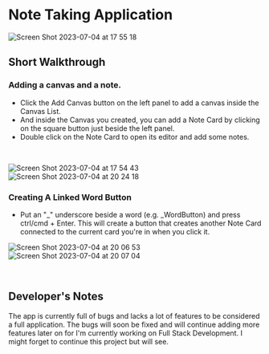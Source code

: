 # Note Taking Application <br/>

![Screen Shot 2023-07-04 at 17 55 18](https://github.com/gitSeanEbasan01/noteTakingApp/assets/106785987/05d41bf9-0e2b-4a36-9295-17773867fc99) <br/>

## Short Walkthrough
### Adding a canvas and a note.
- Click the Add Canvas button on the left panel to add a canvas inside the Canvas List.
- And inside the Canvas you created, you can add a Note Card by clicking on the square button just beside the left panel.
- Double click on the Note Card to open its editor and add some notes.

<br/>

![Screen Shot 2023-07-04 at 17 54 43](https://github.com/gitSeanEbasan01/noteTakingApp/assets/106785987/7ec68552-cdf4-492b-9302-9b7f24c80ed0) 
![Screen Shot 2023-07-04 at 20 24 18](https://github.com/gitSeanEbasan01/noteTakingApp/assets/106785987/2a39a9a5-bf1f-4d8f-b237-8d951b47ba41)

### Creating A Linked Word Button
- Put an "_" underscore beside a word (e.g. _WordButton) and press ctrl/cmd + Enter. This will create a button that creates another Note Card connected to the current card you're in when you click it.

![Screen Shot 2023-07-04 at 20 06 53](https://github.com/gitSeanEbasan01/noteTakingApp/assets/106785987/15914868-76f2-4666-afc5-78185085a80f)
![Screen Shot 2023-07-04 at 20 07 04](https://github.com/gitSeanEbasan01/noteTakingApp/assets/106785987/93857f0b-f021-493b-9d80-48a8e2843015) <br/>

<br/>

## Developer's Notes
The app is currently full of bugs and lacks a lot of features to be considered a full application.
The bugs will soon be fixed and will continue adding more features later on for I'm currently working on Full Stack Development. I might forget to continue this project but will see.
